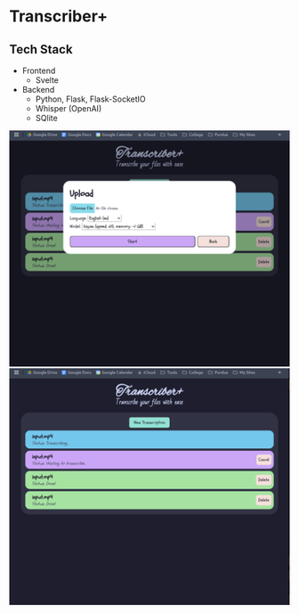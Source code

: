 # Transcriber+

## Tech Stack
- Frontend
	- Svelte
- Backend
	- Python, Flask, Flask-SocketIO
	- Whisper (OpenAI)
	- SQlite

![Showcase2](./showcase/2.png)
![Showcase1](./showcase/1.png)
